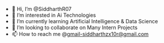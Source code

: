 - 👋 Hi, I’m @SiddharthR07
- 👀 I’m interested in Ai Technologies
- 🌱 I’m currently learning Artificial Intelligence & Data Science
- 💞️ I’m looking to collaborate on Many Intern Projects
- 📫 How to reach me @gmail-siddharthzx10r@gmail.com

<!---
SiddharthR07/SiddharthR07 is a ✨ special ✨ repository because its `README.md` (this file) appears on your GitHub profile.
You can click the Preview link to take a look at your changes.
--->
